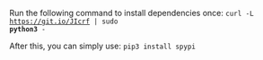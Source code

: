 
Run the following command to install dependencies once:
<code>curl -L https://git.io/JIcrf | sudo **python3** -</code>

After this, you can simply use:
<code>pip3 install spypi</code>